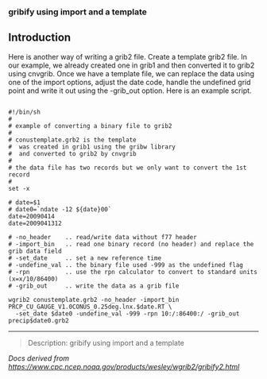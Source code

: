 ### gribify using import and a template

## Introduction

Here is another way of writing a grib2 file. Create a template
grib2 file. In our example, we already created one in grib1 and then
converted it to grib2 using cnvgrib. Once we have a template file, we can
replace the data using one of the import options, adjust the
date code, handle the undefined grid point and write it out using
the -grib_out option. Here is
an example script.

```

#!/bin/sh
#
# example of converting a binary file to grib2
#
# conustemplate.grb2 is the template
#  was created in grib1 using the gribw library
#  and converted to grib2 by cnvgrib
#
# the data file has two records but we only want to convert the 1st record
#
set -x

# date=$1
# date0=`ndate -12 ${date}00`
date=20090414
date=2009041312

# -no_header    .. read/write data without f77 header
# -import_bin   .. read one binary record (no header) and replace the grib data field
# -set_date     .. set a new reference time
# -undefine_val .. the binary file used -999 as the undefined flag
# -rpn          .. use the rpn calculator to convert to standard units (x=x/10/86400)
# -grib_out     .. write the data as a grib file

wgrib2 conustemplate.grb2 -no_header -import_bin PRCP_CU_GAUGE_V1.0CONUS_0.25deg.lnx.$date.RT \
  -set_date $date0 -undefine_val -999 -rpn 10:/:86400:/ -grib_out precip$date0.grb2

```

---

> Description: gribify using import and a template

_Docs derived from <https://www.cpc.ncep.noaa.gov/products/wesley/wgrib2/gribify2.html>_
